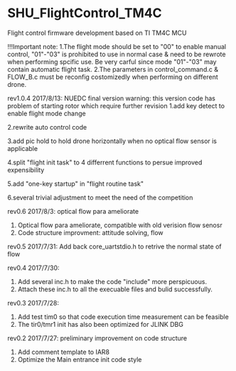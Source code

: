 # SHU_FlightControl_TM4C
Flight control firmware development based on TI TM4C MCU

!!!Important note:
1.The flight mode should be set to "00" to enable manual control, "01"-"03" is prohibited to use in normal case & need to be rewrote when performing spcific use. Be very carful since mode "01"-"03" may contain automatic flight task.
2.The parameters in control_command.c & FLOW_B.c must be reconfig costomizedly when performing on different drone.


rev1.0.4 2017/8/13:
NUEDC final version
warning: this version code has problem of starting rotor which require further revision
1.add key detect to enable flight mode change

2.rewrite auto control code

3.add pic hold to hold drone horizontally when no optical flow sensor is applicable

4.split "flight init task" to 4 differrent functions to persue improved expensibility

5.add "one-key startup" in "flight routine task"

6.several trivial adjustment to meet the need of the competition


rev0.6 2017/8/3:
optical flow para ameliorate
1. Optical flow para ameliorate, compatible with old verision flow senosr
2. Code structure improvment: attitude solving, flow

rev0.5 2017/7/31:
Add back core_uartstdio.h to retrive the normal state of flow

rev0.4 2017/7/30:
1. Add several inc.h to make the code "include" more perspicuous.
2. Attach these inc.h to all the execuable files and bulid successfully.

rev0.3 2017/7/28:
1. Add test tim0 so that code execution time measurement can be feasible
2. The tir0/tmr1 init has also been optimized for JLINK DBG

rev0.2 2017/7/27:
preliminary improvement on code structure
1. Add comment template to IAR8
2. Optimize the Main entrance init code style
